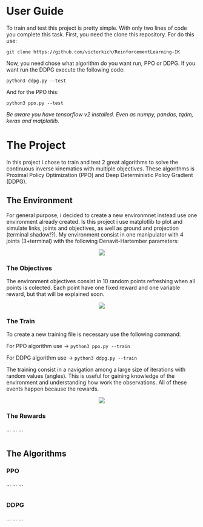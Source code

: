 # User Guide
To train and test this project is pretty simple. With only two lines of code you complete this task. 
First, you need the clone this repository. For do this use:

`git clone https://github.com/victorkich/ReinforcementLearning-IK`

Now, you need chose what algorithm do you want run, PPO or DDPG. 
If you want run the DDPG execute the following code:

`python3 ddpg.py --test`

And for the PPO this:

`python3 ppo.py --test`

_Be aware you have tensorflow v2 installed. Even as numpy, pandas, tqdm, keras and matplotlib._

# The Project

In this project i chose to train and test 2 great algorithms to solve the continuous inverse kinematics with multiple objectives.
These algorithms is Proximal Policy Optimization (PPO) and Deep Deterministic Policy Gradient (DDPG).

<h2>The Environment</h2>
For general purpose, i decided to create a new environmnet instead use one environment already created.
Is this project i use matplotlib to plot and simulate links, joints and objectives, as well as ground and projection (terminal shadow!?).
My environment consist in one manipulator with 4 joints (3+terminal) with the following Denavit-Hartember parameters:

<p align="center"> 
<img src="https://i.imgur.com/IyulesQ.png"/>
</p>

<h3>The Objectives</h3>

The environment objectives consist in 10 random points refreshing when all points is colected.
Each point have one fixed reward and one variable reward, but that will be explained soon.

<p align="center"> 
<img src="https://media.giphy.com/media/Wonv0YvrM5Djy6XkXW/giphy.webp"/>
</p>

<h3>The Train</h3>

To create a new training file is necessary use the following command:

For PPO algorithm use -> `python3 ppo.py --train`

For DDPG algorithm use -> `python3 ddpg.py --train`

The training consist in a navigation among a large size of iterations with random values (angles). This is useful for gaining knowledge of the environment and understanding how work the observations. All of these events happen because the rewards.

<p align="center"> 
<img src="https://media.giphy.com/media/fwc6jjKirB53k9a6T0/giphy.webp"/>
</p>

<h3>The Rewards</h3>
... ... ...

<p align="center"> 
<img src=""/>
</p>

<h2>The Algorithms</h2>

<h3>PPO</h3>
... ... ...

<p align="center"> 
<img src=""/>
</p>

<h3>DDPG</h3>
... ... ...

<p align="center"> 
<img src=""/>
</p>
